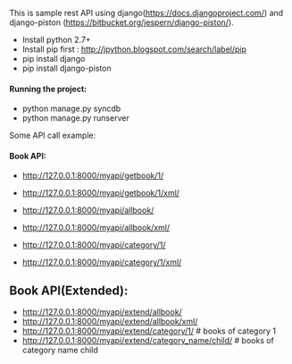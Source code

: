 This is sample rest API using django(https://docs.djangoproject.com/) and django-piston (https://bitbucket.org/jespern/django-piston/).


* Install python 2.7+
* Install pip first : http://jpython.blogspot.com/search/label/pip
* pip install django
* pip install django-piston



#### Running the project:
+ python manage.py syncdb
+ python manage.py runserver


Some API call example:

#### Book API:

+ http://127.0.0.1:8000/myapi/getbook/1/
+ http://127.0.0.1:8000/myapi/getbook/1/xml/

+ http://127.0.0.1:8000/myapi/allbook/
+ http://127.0.0.1:8000/myapi/allbook/xml/

+ http://127.0.0.1:8000/myapi/category/1/
+ http://127.0.0.1:8000/myapi/category/1/xml/

## Book API(Extended):

+ http://127.0.0.1:8000/myapi/extend/allbook/
+ http://127.0.0.1:8000/myapi/extend/allbook/xml/
+ http://127.0.0.1:8000/myapi/extend/category/1/ # books of category 1
+ http://127.0.0.1:8000/myapi/extend/category_name/child/ # books of category name child